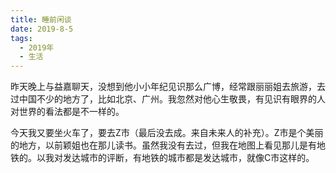 ```yaml
---
title: 睡前闲谈
date: 2019-8-5
tags:
  - 2019年
  - 生活
---
```


昨天晚上与益嘉聊天，没想到他小小年纪见识那么广博，经常跟丽丽姐去旅游，去过中国不少的地方了，比如北京、广州。我忽然对他心生敬畏，有见识有眼界的人对世界的看法都是不一样的。

今天我又要坐火车了，要去Z市（最后没去成。来自未来人的补充）。Z市是个美丽的地方，以前颖姐也在那儿读书。虽然我没有去过，但我在地图上看见那儿是有地铁的。以我对发达城市的评断，有地铁的城市都是发达城市，就像C市这样的。
